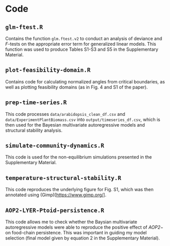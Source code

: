 # Code

## `glm-ftest.R`

Contains the function `glm.ftest.v2` to conduct an analysis of deviance and *F*-tests on the appropriate error term for generalized linear models. This function was used to produce Tables S1-S3 and S5 in the Supplementary Material.

## `plot-feasibility-domain.R`

Contains code for calculating normalized angles from critical boundaries, as well as plotting feasibility domains (as in Fig. 4 and S1 of the paper).

## `prep-time-series.R`

This code processes `data/arabidopsis_clean_df.csv` and `data/ExperimentPlantBiomass.csv` into `output/timeseries_df.csv`, which is then used for the Bayesian multivariate autoregressive models and structural stability analysis.

## `simulate-community-dynamics.R`

This code is used for the non-equilibrium simulations presented in the Supplementary Material.

## `temperature-structural-stability.R`

This code reproduces the underlying figure for Fig. S1, which was then annotated using (Gimp)[https://www.gimp.org/].

## `AOP2-LYER-Ptoid-persistence.R`

This code allows me to check whether the Baysian multivariate autoregressive models were able to reproduce the positive effect of *AOP2*$-$ on food-chain persistence. This was important in guiding my model selection (final model given by equation 2 in the Supplementary Material).
